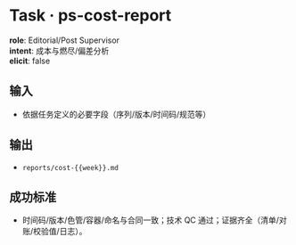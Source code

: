 # Task · ps-cost-report

**role**: Editorial/Post Supervisor  
**intent**: 成本与燃尽/偏差分析  
**elicit**: false

## 输入

- 依据任务定义的必要字段（序列/版本/时间码/规范等）

## 输出

- `reports/cost-{{week}}.md`

## 成功标准

- 时间码/版本/色管/容器/命名与合同一致；技术 QC 通过；证据齐全（清单/对账/校验值/日志）。
